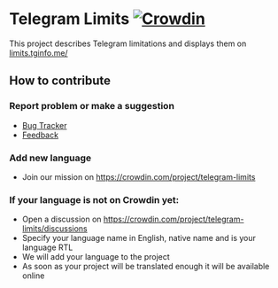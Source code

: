 # Telegram Limits [![Crowdin](https://badges.crowdin.net/telegram-limits/localized.svg)](https://crowdin.com/project/telegram-limits)
This project describes Telegram limitations and displays them on [limits.tginfo.me/](https://limits.tginfo.me/)

## How to contribute
### Report problem or make a suggestion
- [Bug Tracker](https://github.com/tginfo/Telegram-Limits/issues/new/choose)
- [Feedback](https://t.me/infowritebot) 

### Add new language
- Join our mission on https://crowdin.com/project/telegram-limits

### If your language is not on Crowdin yet:
- Open a discussion on https://crowdin.com/project/telegram-limits/discussions
- Specify your language name in English, native name and is your language RTL
- We will add your language to the project
- As soon as your project will be translated enough it will be available online 
